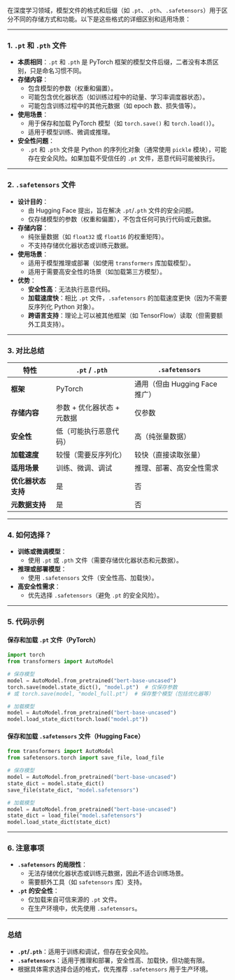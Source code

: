 在深度学习领域，模型文件的格式和后缀（如 `.pt`、`.pth`、`.safetensors`）用于区分不同的存储方式和功能。以下是这些格式的详细区别和适用场景：

---

### **1. `.pt` 和 `.pth` 文件**
- **本质相同**：`.pt` 和 `.pth` 是 PyTorch 框架的模型文件后缀，二者没有本质区别，只是命名习惯不同。
- **存储内容**：
  - 包含模型的参数（权重和偏置）。
  - 可能包含优化器状态（如训练过程中的动量、学习率调度器状态）。
  - 可能包含训练过程中的其他元数据（如 epoch 数、损失值等）。
- **使用场景**：
  - 用于保存和加载 PyTorch 模型（如 `torch.save()` 和 `torch.load()`）。
  - 适用于模型训练、微调或推理。
- **安全性问题**：
  - `.pt` 和 `.pth` 文件是 Python 的序列化对象（通常使用 `pickle` 模块），可能存在安全风险。如果加载不受信任的 `.pt` 文件，恶意代码可能被执行。

---

### **2. `.safetensors` 文件**
- **设计目的**：
  - 由 Hugging Face 提出，旨在解决 `.pt`/`.pth` 文件的安全问题。
  - 仅存储模型的参数（权重和偏置），不包含任何可执行代码或元数据。
- **存储内容**：
  - 纯张量数据（如 `float32` 或 `float16` 的权重矩阵）。
  - 不支持存储优化器状态或训练元数据。
- **使用场景**：
  - 适用于模型推理或部署（如使用 `transformers` 库加载模型）。
  - 适用于需要高安全性的场景（如加载第三方模型）。
- **优势**：
  - **安全性高**：无法执行恶意代码。
  - **加载速度快**：相比 `.pt` 文件，`.safetensors` 的加载速度更快（因为不需要反序列化 Python 对象）。
  - **跨语言支持**：理论上可以被其他框架（如 TensorFlow）读取（但需要额外工具支持）。

---

### **3. 对比总结**
| **特性**               | **`.pt` / `.pth`**                     | **`.safetensors`**                     |
|------------------------|----------------------------------------|----------------------------------------|
| **框架**               | PyTorch                                | 通用（但由 Hugging Face 推广）          |
| **存储内容**           | 参数 + 优化器状态 + 元数据             | 仅参数                                 |
| **安全性**             | 低（可能执行恶意代码）                 | 高（纯张量数据）                       |
| **加载速度**           | 较慢（需要反序列化）                   | 较快（直接读取张量）                   |
| **适用场景**           | 训练、微调、调试                       | 推理、部署、高安全性需求               |
| **优化器状态支持**     | 是                                     | 否                                     |
| **元数据支持**         | 是                                     | 否                                     |

---

### **4. 如何选择？**
- **训练或微调模型**：
  - 使用 `.pt` 或 `.pth` 文件（需要存储优化器状态和元数据）。
- **推理或部署模型**：
  - 使用 `.safetensors` 文件（安全性高、加载快）。
- **高安全性需求**：
  - 优先选择 `.safetensors`（避免 `.pt` 的安全风险）。

---

### **5. 代码示例**
#### **保存和加载 `.pt` 文件（PyTorch）**
```python
import torch
from transformers import AutoModel

# 保存模型
model = AutoModel.from_pretrained("bert-base-uncased")
torch.save(model.state_dict(), "model.pt")  # 仅保存参数
# 或 torch.save(model, "model_full.pt")  # 保存整个模型（包括优化器等）

# 加载模型
model = AutoModel.from_pretrained("bert-base-uncased")
model.load_state_dict(torch.load("model.pt"))
```

#### **保存和加载 `.safetensors` 文件（Hugging Face）**
```python
from transformers import AutoModel
from safetensors.torch import save_file, load_file

# 保存模型
model = AutoModel.from_pretrained("bert-base-uncased")
state_dict = model.state_dict()
save_file(state_dict, "model.safetensors")

# 加载模型
model = AutoModel.from_pretrained("bert-base-uncased")
state_dict = load_file("model.safetensors")
model.load_state_dict(state_dict)
```

---

### **6. 注意事项**
- **`.safetensors` 的局限性**：
  - 无法存储优化器状态或训练元数据，因此不适合训练场景。
  - 需要额外工具（如 `safetensors` 库）支持。
- **`.pt` 的安全性**：
  - 仅加载来自可信来源的 `.pt` 文件。
  - 在生产环境中，优先使用 `.safetensors`。

---

### **总结**
- **`.pt`/`.pth`**：适用于训练和调试，但存在安全风险。
- **`.safetensors`**：适用于推理和部署，安全性高、加载快，但功能有限。
- 根据具体需求选择合适的格式，优先推荐 `.safetensors` 用于生产环境。
